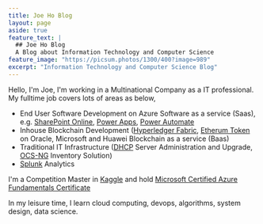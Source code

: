 ```yaml
---
title: Joe Ho Blog
layout: page
aside: true
feature_text: |
  ## Joe Ho Blog
  A Blog about Information Technology and Computer Science
feature_image: "https://picsum.photos/1300/400?image=989"
excerpt: "Information Technology and Computer Science Blog"
---
```


Hello,
I'm Joe, I'm working in a Multinational Company as a IT professional. My fulltime job covers lots of areas as below,

* End User Software Development on Azure Software as a service (Saas), e.g. [SharePoint Online](https://docs.microsoft.com/en-us/sharepoint/introduction "SharePoint Online"), [Power Apps](https://powerapps.microsoft.com/en-us/ "Power Apps"), [Power Automate](https://flow.microsoft.com/en-us/ "Power Automate")
* Inhouse Blockchain Development ([Hyperledger Fabric](https://github.com/hyperledger/fabric "Hyperledger Fabric"), [Etherum Token](https://blog.coinbase.com/a-beginners-guide-to-ethereum-tokens-fbd5611fe30b?gi=1b780569d506 "Etherum Token Introduction") on Oracle, Microsoft and Huawei Blockchain as a service (Baas)
* Traditional IT Infrastructure ([DHCP](https://en.wikipedia.org/wiki/Dynamic_Host_Configuration_Protocol "Dynamic Host Configuration Protocol") Server Administration and Upgrade, [OCS-NG](https://ocsinventory-ng.org/ "OCS-NG") Inventory Solution)
* [Splunk](https://www.splunk.com "Splunk") Analytics


I'm a Competition Master in [Kaggle](https://www.kaggle.com/joe1995 "Kaggle Profile") and hold [Microsoft Certified Azure Fundamentals Certificate](https://www.youracclaim.com/badges/cdd6d507-7416-43c1-b08e-8d3838f04035/linked_in_profile "Microsoft Certified Azure Fundamentals Certificate")

In my leisure time, I learn cloud computing, devops, algorithms, system design, data science. 

